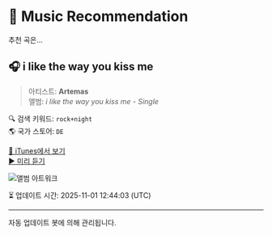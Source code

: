 
# 🎵 Music Recommendation

추천 곡은...

## 🎧 i like the way you kiss me  
> 아티스트: **Artemas**  
> 앨범: _i like the way you kiss me - Single_  

🔍 검색 키워드: `rock+night`  
🌎 국가 스토어: `DE`

[🔗 iTunes에서 보기](https://music.apple.com/de/album/i-like-the-way-you-kiss-me/1736426868?i=1736426869&uo=4)  
[▶️ 미리 듣기](https://audio-ssl.itunes.apple.com/itunes-assets/AudioPreview221/v4/58/64/c3/5864c37e-bcae-0688-f025-8565ea1da2fa/mzaf_16997188397818469912.plus.aac.p.m4a)

![앨범 아트워크](https://is1-ssl.mzstatic.com/image/thumb/Music221/v4/b6/1e/ac/b61eaceb-b493-0909-abfe-0930b7e53d9f/810129998306.jpg/100x100bb.jpg)

⏳ 업데이트 시간: 2025-11-01 12:44:03 (UTC)

---
자동 업데이트 봇에 의해 관리됩니다.
